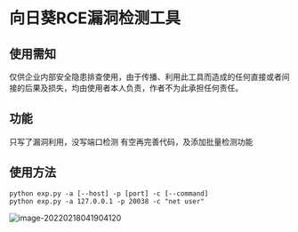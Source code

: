 # 向日葵RCE漏洞检测工具

## 使用需知
仅供企业内部安全隐患排查使用，由于传播、利用此工具而造成的任何直接或者间接的后果及损失，均由使用者本人负责，作者不为此承担任何责任。

## 功能
只写了漏洞利用，没写端口检测
有空再完善代码，及添加批量检测功能

## 使用方法
```shell
python exp.py -a [--host] -p [port] -c [--command] 
python exp.py -a 127.0.0.1 -p 20038 -c "net user"
```
![image-20220218041904120](https://cdn.jsdelivr.net/gh/j2ekim/blog-image/image/image-20220218041904120.png)
